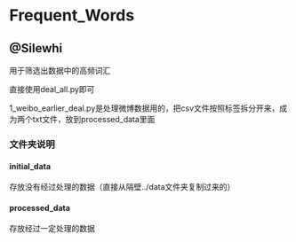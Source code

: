# Frequent_Words        
## @Silewhi

用于筛选出数据中的高频词汇  

直接使用deal_all.py即可 

1_weibo_earlier_deal.py是处理微博数据用的，把csv文件按照标签拆分开来，成为两个txt文件，放到processed_data里面	

### 文件夹说明
#### initial_data
存放没有经过处理的数据（直接从隔壁../data文件夹复制过来的） 

#### processed_data
存放经过一定处理的数据
